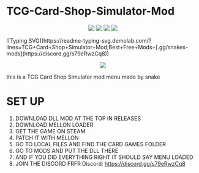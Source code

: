 # TCG-Card-Shop-Simulator-Mod
<p align="center">
  <img src="https://img.shields.io/github/v/release/Snakes-Mods/TCG-Card-Shop-Simulator-Mod-menu?label=Version&color=a80505">
  <img src="https://img.shields.io/github/stars/Snakes-Mods/TCG-Card-Shop-Simulator-Mod-menu?style=flat&label=Stars&color=a80505">
  <img src="https://img.shields.io/github/repo-size/Snakes-Mods/TCG-Card-Shop-Simulator-Mod-menu?label=Size&color=a80505">
  <img src="https://img.shields.io/github/languages/top/Snakes-Mods/TCG-Card-Shop-Simulator-Mod-menu?color=a80505">
</p>
![Typing SVG](https://readme-typing-svg.demolab.com/?lines=TCG+Card+Shop+Simulator+Mod;Best+Free+Mods+[.gg/snakes-mods](https://discord.gg/s79eRwzCq8))
<p align="center">
<a href="https://discord.gg/kpFdb9RWXK"><img src="https://img.shields.io/discord/1186456207091843183?label=discord&style=for-the-badge&color=blueviolet"></a>
</p>
this is a TCG Card Shop Simulator mod menu made by snake

#   SET UP
1. DOWNLOAD DLL MOD AT THE TOP IN RELEASES
2. DOWNLOAD MELLON LOADER
3. GET THE GAME ON STEAM
4. PATCH IT WITH MELLON
5. GO TO LOCAL FILES AND FIND THE CARD GAMES FOLDER
6. GO TO MODS AND PUT THE DLL THERE
7. AND IF YOU DID EVERYTHING RIGHT IT SHOULD SAY MENU LOADED
8. JOIN THE DISCORD FRFR
Discord: https://discord.gg/s79eRwzCq8
